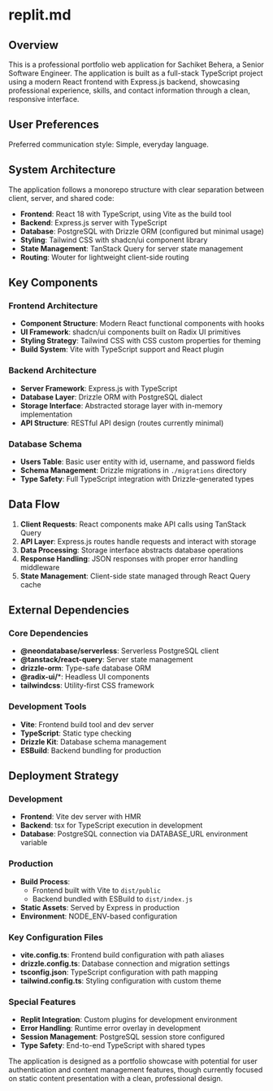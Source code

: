 # replit.md

## Overview

This is a professional portfolio web application for Sachiket Behera, a Senior Software Engineer. The application is built as a full-stack TypeScript project using a modern React frontend with Express.js backend, showcasing professional experience, skills, and contact information through a clean, responsive interface.

## User Preferences

Preferred communication style: Simple, everyday language.

## System Architecture

The application follows a monorepo structure with clear separation between client, server, and shared code:

- **Frontend**: React 18 with TypeScript, using Vite as the build tool
- **Backend**: Express.js server with TypeScript
- **Database**: PostgreSQL with Drizzle ORM (configured but minimal usage)
- **Styling**: Tailwind CSS with shadcn/ui component library
- **State Management**: TanStack Query for server state management
- **Routing**: Wouter for lightweight client-side routing

## Key Components

### Frontend Architecture
- **Component Structure**: Modern React functional components with hooks
- **UI Framework**: shadcn/ui components built on Radix UI primitives
- **Styling Strategy**: Tailwind CSS with CSS custom properties for theming
- **Build System**: Vite with TypeScript support and React plugin

### Backend Architecture
- **Server Framework**: Express.js with TypeScript
- **Database Layer**: Drizzle ORM with PostgreSQL dialect
- **Storage Interface**: Abstracted storage layer with in-memory implementation
- **API Structure**: RESTful API design (routes currently minimal)

### Database Schema
- **Users Table**: Basic user entity with id, username, and password fields
- **Schema Management**: Drizzle migrations in `./migrations` directory
- **Type Safety**: Full TypeScript integration with Drizzle-generated types

## Data Flow

1. **Client Requests**: React components make API calls using TanStack Query
2. **API Layer**: Express.js routes handle requests and interact with storage
3. **Data Processing**: Storage interface abstracts database operations
4. **Response Handling**: JSON responses with proper error handling middleware
5. **State Management**: Client-side state managed through React Query cache

## External Dependencies

### Core Dependencies
- **@neondatabase/serverless**: Serverless PostgreSQL client
- **@tanstack/react-query**: Server state management
- **drizzle-orm**: Type-safe database ORM
- **@radix-ui/***: Headless UI components
- **tailwindcss**: Utility-first CSS framework

### Development Tools
- **Vite**: Frontend build tool and dev server
- **TypeScript**: Static type checking
- **Drizzle Kit**: Database schema management
- **ESBuild**: Backend bundling for production

## Deployment Strategy

### Development
- **Frontend**: Vite dev server with HMR
- **Backend**: tsx for TypeScript execution in development
- **Database**: PostgreSQL connection via DATABASE_URL environment variable

### Production
- **Build Process**: 
  - Frontend built with Vite to `dist/public`
  - Backend bundled with ESBuild to `dist/index.js`
- **Static Assets**: Served by Express in production
- **Environment**: NODE_ENV-based configuration

### Key Configuration Files
- **vite.config.ts**: Frontend build configuration with path aliases
- **drizzle.config.ts**: Database connection and migration settings
- **tsconfig.json**: TypeScript configuration with path mapping
- **tailwind.config.ts**: Styling configuration with custom theme

### Special Features
- **Replit Integration**: Custom plugins for development environment
- **Error Handling**: Runtime error overlay in development
- **Session Management**: PostgreSQL session store configured
- **Type Safety**: End-to-end TypeScript with shared types

The application is designed as a portfolio showcase with potential for user authentication and content management features, though currently focused on static content presentation with a clean, professional design.